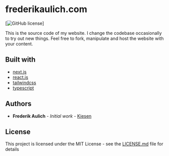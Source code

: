 # frederikaulich.com

[![GitHub license](https://img.shields.io/badge/license-MIT-blue.svg)]

This is the source code of my website. I change the codebase occasionally to try out new things. Feel free to fork, manipulate and host the website with your content.

## Built with

- [next.js](https://nextjs.org)
- [react.js](https://reactjs.org)
- [tailwindcss](https://tailwindcss.com)
- [typescript](https://www.typescriptlang.org)

## Authors

- **Frederik Aulich** - _Initial work_ - [Kiesen](https://github.com/Kiesen)

## License

This project is licensed under the MIT License - see the [LICENSE.md](LICENSE.md) file for details
